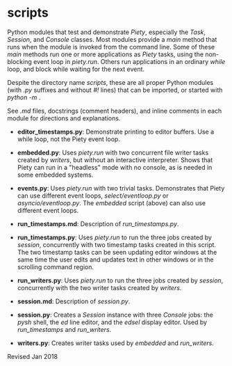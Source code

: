
scripts
=======

Python modules that test and demonstrate *Piety*, especially the
*Task*, *Session*, and *Console* classes.  Most modules 
provide a *main* method that runs when the module is invoked from 
the command line.  Some of these
*main* methods run one or more applications as *Piety* tasks, using the
non-blocking event loop in *piety.run*.  Others run
applications in an ordinary *while* loop, and block while waiting for
the next event.

Despite the directory name *scripts*, these are all proper Python
modules (with *.py* suffixes and without *#!* lines) that can be
imported, or started with *python -m* .  

See *.md* files, docstrings (comment headers), and inline comments in
each module for directions and explanations.

- **editor_timestamps.py**: Demonstrate printing to editor buffers.  Use
     a while loop, not the Piety event loop.

- **embedded.py**: Uses *piety.run* with two concurrent file
   writer tasks created by *writers*, but without an interactive
   interpreter.  Shows that Piety can run in a "headless" mode with no
   console, as is needed in some embedded systems.

- **events.py**: Uses *piety.run* with two trivial tasks. Demonstrates
  that Piety can use different event loops, *select/eventloop.py* or
  *asyncio/eventloop.py*. The *embedded* script (above) can also use
  different event loops.

- **run_timestamps.md**: Description of *run_timestamps.py*.

- **run_timestamps.py**: Uses *piety.run* to run the three jobs
  created by *session*, concurrently with two timestamp tasks created
  in this script.  The two timestamp tasks can be seen updating editor
  windows at the same time the user edits and updates text in other
  windows or in the scrolling command region.

- **run_writers.py**: Uses *piety.run* to run the three jobs created
    by *session*, concurrently with the two writer tasks created by
    *writers*.

- **session.md**: Description of *session.py*.

- **session.py**: Creates a *Session* instance with three *Console*
    jobs: the *pysh* shell, the *ed* line editor, and the *edsel*
    display editor.  Used by *run_timestamps* and *run_writers*.

- **writers.py**: Creates writer tasks used by *embedded* and
    *run_writers*.

Revised Jan 2018
